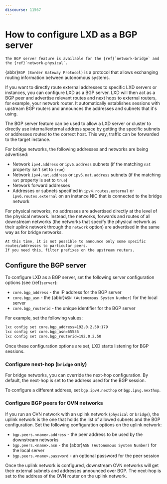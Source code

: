 ```yaml
---
discourse: 11567
---
```


# How to configure LXD as a BGP server

```{note}
The BGP server feature is available for the {ref}`network-bridge` and the {ref}`network-physical`.
```

{abbr}`BGP (Border Gateway Protocol)` is a protocol that allows exchanging routing information between autonomous systems.

If you want to directly route external addresses to specific LXD servers or instances, you can configure LXD as a BGP server.
LXD will then act as a BGP peer and advertise relevant routes and next hops to external routers, for example, your network router.
It automatically establishes sessions with upstream BGP routers and announces the addresses and subnets that it's using.

The BGP server feature can be used to allow a LXD server or cluster to directly use internal/external address space by getting the specific subnets or addresses routed to the correct host.
This way, traffic can be forwarded to the target instance.

For bridge networks, the following addresses and networks are being advertised:
 - Network `ipv4.address` or `ipv6.address` subnets (if the matching `nat` property isn't set to `true`)
 - Network `ipv4.nat.address` or `ipv6.nat.address` subnets (if the matching `nat` property is set to `true`)
 - Network forward addresses
 - Addresses or subnets specified in `ipv4.routes.external` or `ipv6.routes.external` on an instance NIC that is connected to the bridge network

For physical networks, no addresses are advertised directly at the level of the physical network.
Instead, the networks, forwards and routes of all downstream networks (the networks that specify the physical network as their uplink network through the `network` option) are advertised in the same way as for bridge networks.

```{note}
At this time, it is not possible to announce only some specific routes/addresses to particular peers.
If you need this, filter prefixes on the upstream routers.
```

## Configure the BGP server

To configure LXD as a BGP server, set the following server configuration options (see {ref}`server`):

- `core.bgp_address` - the IP address for the BGP server
- `core.bgp_asn` - the {abbr}`ASN (Autonomous System Number)` for the local server
- `core.bgp_routerid` - the unique identifier for the BGP server

For example, set the following values:

```bash
lxc config set core.bgp_address=192.0.2.50:179
lxc config set core.bgp_asn=65536
lxc config set core.bgp_routerid=192.0.2.50
```

Once these configuration options are set, LXD starts listening for BGP sessions.

### Configure next-hop (`bridge` only)

For bridge networks, you can override the next-hop configuration.
By default, the next-hop is set to the address used for the BGP session.

To configure a different address, set `bgp.ipv4.nexthop` or `bgp.ipvg.nexthop`.

### Configure BGP peers for OVN networks

If you run an OVN network with an uplink network (`physical` or `bridge`), the uplink network is the one that holds the list of allowed subnets and the BGP configuration.
Set the following configuration options on the uplink network:

- `bgp.peers.<name>.address` - the peer address to be used by the downstream networks
- `bgp.peers.<name>.asn` - the {abbr}`ASN (Autonomous System Number)` for the local server
- `bgp.peers.<name>.password` - an optional password for the peer session

Once the uplink network is configured, downstream OVN networks will get their external subnets and addresses announced over BGP.
The next-hop is set to the address of the OVN router on the uplink network.
